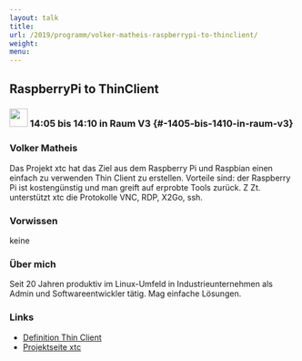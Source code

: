 ```yaml
---
layout: talk
title:
url: /2019/programm/volker-matheis-raspberrypi-to-thinclient/
weight:
menu:
---
```

## RaspberryPi to ThinClient

### <img height = "32" src="../../../images/lightning.svg"> 14:05 bis 14:10 in Raum V3 {#-1405-bis-1410-in-raum-v3}

### Volker Matheis

Das Projekt xtc hat das Ziel aus dem Raspberry Pi und Raspbian einen einfach zu verwenden Thin Client zu erstellen. Vorteile sind: der Raspberry Pi ist kostengünstig und man greift auf erprobte Tools zurück. Z Zt. unterstützt xtc die Protokolle VNC, RDP, X2Go, ssh. 

### Vorwissen

keine

### Über mich

Seit 20 Jahren produktiv im Linux-Umfeld in Industrieunternehmen als Admin und Softwareentwickler tätig. Mag einfache Lösungen.

### Links

- <a href="https://de.wikipedia.org/wiki/Thin_Client" target="_blank">Definition Thin Client</a>
- <a href="https://www.vmfree.org" target="_blank">Projektseite xtc</a>